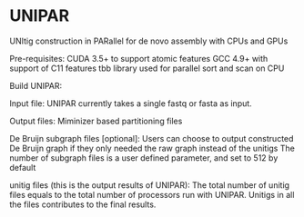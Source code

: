 # UNIPAR
UNItig construction in PARallel for de novo assembly with CPUs and GPUs

Pre-requisites:
CUDA 3.5+ to support atomic features
GCC 4.9+ with support of C11 features
tbb library used for parallel sort and scan on CPU

Build UNIPAR:


Input file:
UNIPAR currently takes a single fastq or fasta as input. 

Output files:
Miminizer based partitioning files

De Bruijn subgraph files [optional]: 
Users can choose to output constructed De Bruijn graph if they only needed the raw graph instead of the unitigs
The number of subgraph files is a user defined parameter, and set to 512 by default

unitig files (this is the output results of UNIPAR): 
The total number of unitig files equals to the total number of processors run with UNIPAR. Unitigs in all the files contributes to the final results.


